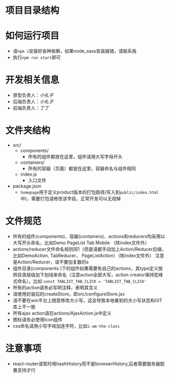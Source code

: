 # 项目目录结构

# 如何运行项目
* 请`npm i`安装好各种依赖，如果node_sass安装报错，请联系我
* 执行`npm run start`即可

# 开发相关信息
* 原型负责人：*小礼子*
* 后端负责人：*小礼子*
* 前端负责人：*丁丁*

# 文件夹结构
* src/
    * components/
        * 所有的组件都放在这里，组件请用大写字母开头
    * containers/
        * 所有的容器（页面）都放在这里，容器命名与组件相同
    * index.js
        * 入口文件
* package.json
    * `homepage`用于定义product版本的打包路径(写入到`public/index.html`中)，需要打包请修改该字段，正常开发可以无视掉

# 文件规范
* 所有的组件(components)、容器(containers)、actions和reducers均采用以大写开头命名，比如Demo PageList Tab Mobile （除index文件外）
* actions/reducer文件命名规则同1（但是请都手动加上Action/Reducer后缀，比如DemoAction, TabReducer， PageListAction）（除index文件外）
    注意是Action/Reducer，请不要加复数的s
* 组件目录(components )下的组件如果需要有自己的actions，其type定义按照目录层级加下划线来命名（注意action全部大写，action creator保持驼峰式命名）。比如
    `const TABLIST_TAB_CLICK = 'TABLIST_TAB_CLICK'`
* 所有的action请务必写明注释，表明其含义
* 请使用封装后的createStore，即src/configureStore.jsx
* 请不要在win平台上随意修改大小写，这会导致本地看到的大小写状态和GIT库上不一致
* 所有ajax action请在actions/AjaxAction.js中定义     
* 图标请务必使用Icon组件
* css命名请用小写字母加连字符，比如`i-am-the-class`

# 注意事项
* react-router请暂时用hashHistory而不是browserHistory,后者需要服务器配置支持才行